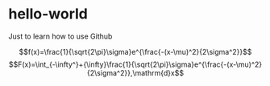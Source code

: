 # hello-world
Just to learn how to use Github

$$f(x)=\frac{1}{\sqrt{2\pi}\sigma}e^{\frac{-(x-\mu)^2}{2\sigma^2}}$$
$$F(x)=\int_{-\infty^}+{\infty}\frac{1}{\sqrt{2\pi}\sigma}e^{\frac{-(x-\mu)^2}{2\sigma^2}},\mathrm{d}x$$
